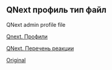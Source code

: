 ## QNext профиль тип файл

QNext admin profile file



[Qnext. Профили](/docs-test/_export/admin/profile-about)

[QNext. Перечень реакции](/docs-test/_export/reactions)
  
[Original](https://telegra.ph/QNext-admin-profile-file-10-16)